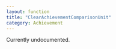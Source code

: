 ```yaml
---
layout: function
title: "ClearAchievementComparisonUnit"
category: Achievement
---
```


Currently undocumented.